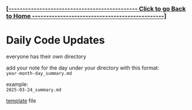 ### **[ [---------------------------------------------- Click to go Back to Home -----------------------------------------------] ](https://github.com/Purolis/Agile-Group-Project)**

# Daily Code Updates
everyone has their own directory

add your note for the day under your directory with this format:<br>
`year-month-day_summary.md`

example:<br>
`2025-03-24_summary.md`

[template](https://github.com/Purolis/Agile-Group-Project/blob/main/Documentation/Daily_Code_Updates/summary_template.md) file
